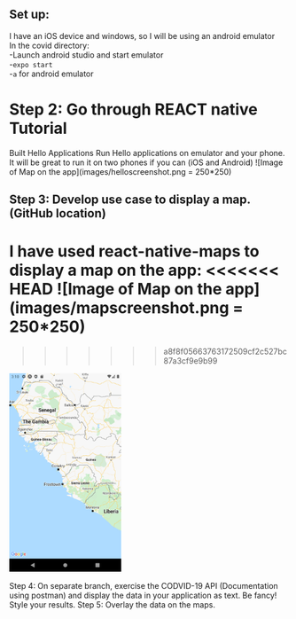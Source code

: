 ## Set up:
I have an iOS device and windows, so I will be using an android emulator  
In the covid directory:  
-Launch android studio and start emulator  
-`expo start`  
-`a`  for android emulator  





# Step 2:  Go through REACT native Tutorial
Built Hello Applications
Run Hello applications on emulator and your phone.
It will be great to run it on two phones if you can (iOS and Android)
![Image of Map on the app](images/helloscreenshot.png = 250*250)

## Step 3:  Develop use case to display a map.  (GitHub location)

I have used react-native-maps to display a map on the app:
<<<<<<< HEAD
![Image of Map on the app](images/mapscreenshot.png = 250*250)
=======
>>>>>>> a8f8f05663763172509cf2c527bc87a3cf9e9b99


<img src=mapscreenshot.png width="40%">


Step 4:  On separate branch, exercise the CODVID-19 API (Documentation using postman) and display the data in your application as text.  Be fancy!  Style your results.
Step 5:  Overlay the data on the maps.
